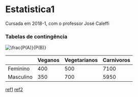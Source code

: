 # Estatistica1
Cursada em 2018-1, com o professor José Caleffi

### Tabelas de contingência 

<img src="https://latex.codecogs.com/gif.latex?\frac{P(A)}{P(B)}" title="\frac{P(A)}{P(B)}" />

|  | Veganos  | Vegetarianos | Carnivoros |
| ------------- | ------------- | ------------- | -- |
| Feminino  | 400  | 500 | 7100 | 
| Masculino  | 350  | 700 | 5950 | 


[ref1](https://github.com/STAT545-UBC/Discussion/issues/102)
[ref2](https://github.com/github/markup/issues/897)
